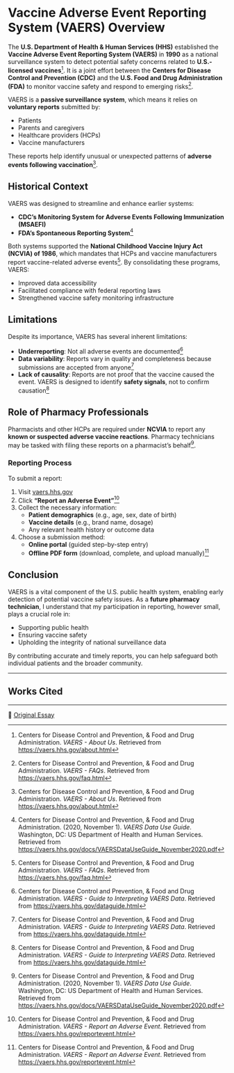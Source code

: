 # Vaccine Adverse Event Reporting System (VAERS) Overview

The **U.S. Department of Health & Human Services (HHS)** established the **Vaccine Adverse Event Reporting System (VAERS)** in **1990** as a national surveillance system to detect potential safety concerns related to **U.S.-licensed vaccines**[^1]. It is a joint effort between the **Centers for Disease Control and Prevention (CDC)** and the **U.S. Food and Drug Administration (FDA)** to monitor vaccine safety and respond to emerging risks[^4].

VAERS is a **passive surveillance system**, which means it relies on **voluntary reports** submitted by:

- Patients  
- Parents and caregivers  
- Healthcare providers (HCPs)  
- Vaccine manufacturers  

These reports help identify unusual or unexpected patterns of **adverse events following vaccination**[^1].

## Historical Context

VAERS was designed to streamline and enhance earlier systems:

- **CDC’s Monitoring System for Adverse Events Following Immunization (MSAEFI)**  
- **FDA’s Spontaneous Reporting System**[^5]

Both systems supported the **National Childhood Vaccine Injury Act (NCVIA) of 1986**, which mandates that HCPs and vaccine manufacturers report vaccine-related adverse events[^4]. By consolidating these programs, VAERS:

- Improved data accessibility  
- Facilitated compliance with federal reporting laws  
- Strengthened vaccine safety monitoring infrastructure  

## Limitations

Despite its importance, VAERS has several inherent limitations:

- **Underreporting**: Not all adverse events are documented[^3]  
- **Data variability**: Reports vary in quality and completeness because submissions are accepted from anyone[^3]  
- **Lack of causality**: Reports are not proof that the vaccine caused the event. VAERS is designed to identify **safety signals**, not to confirm causation[^3]

## Role of Pharmacy Professionals

Pharmacists and other HCPs are required under **NCVIA** to report any **known or suspected adverse vaccine reactions**. Pharmacy technicians may be tasked with filing these reports on a pharmacist’s behalf[^5].

### Reporting Process

To submit a report:

1. Visit [vaers.hhs.gov](https://vaers.hhs.gov)
2. Click **“Report an Adverse Event”**[^2]
3. Collect the necessary information:
   - **Patient demographics** (e.g., age, sex, date of birth)  
   - **Vaccine details** (e.g., brand name, dosage)  
   - Any relevant health history or outcome data  
4. Choose a submission method:
   - **Online portal** (guided step-by-step entry)  
   - **Offline PDF form** (download, complete, and upload manually)[^2]

## Conclusion

VAERS is a vital component of the U.S. public health system, enabling early detection of potential vaccine safety issues. As a **future pharmacy technician**, I understand that my participation in reporting, however small, plays a crucial role in:

- Supporting public health
- Ensuring vaccine safety
- Upholding the integrity of national surveillance data

By contributing accurate and timely reports, you can help safeguard both individual patients and the broader community.

---

## Works Cited

[^1]: Centers for Disease Control and Prevention, & Food and Drug Administration. *VAERS - About Us*. Retrieved from <https://vaers.hhs.gov/about.html>  
[^2]: Centers for Disease Control and Prevention, & Food and Drug Administration. *VAERS - Report an Adverse Event*. Retrieved from <https://vaers.hhs.gov/reportevent.html>
[^3]: Centers for Disease Control and Prevention, & Food and Drug Administration. *VAERS - Guide to Interpreting VAERS Data*. Retrieved from <https://vaers.hhs.gov/dataguide.html>  
[^4]: Centers for Disease Control and Prevention, & Food and Drug Administration. *VAERS - FAQs*. Retrieved from <https://vaers.hhs.gov/faq.html>  
[^5]: Centers for Disease Control and Prevention, & Food and Drug Administration. (2020, November 1). *VAERS Data Use Guide*. Washington, DC: US Department of Health and Human Services. Retrieved from <https://vaers.hhs.gov/docs/VAERSDataUseGuide_November2020.pdf>

---

🔗 [Original Essay](./essay_understanding_vaers.pdf)

